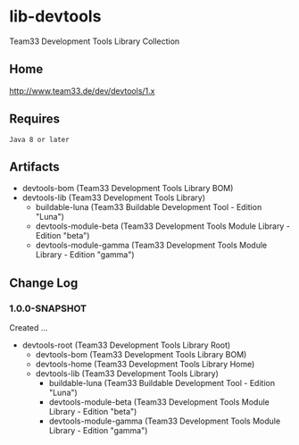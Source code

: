 # lib-devtools

Team33 Development Tools Library Collection

## Home

http://www.team33.de/dev/devtools/1.x

## Requires

    Java 8 or later

## Artifacts

* devtools-bom (Team33 Development Tools Library BOM)
* devtools-lib (Team33 Development Tools Library)
  * buildable-luna (Team33 Buildable Development Tool - Edition "Luna")
  * devtools-module-beta (Team33 Development Tools Module Library - Edition "beta")
  * devtools-module-gamma (Team33 Development Tools Module Library - Edition "gamma")

## Change Log

### 1.0.0-SNAPSHOT

Created ...
* devtools-root (Team33 Development Tools Library Root)
  * devtools-bom (Team33 Development Tools Library BOM)
  * devtools-home (Team33 Development Tools Library Home)
  * devtools-lib (Team33 Development Tools Library)
    * buildable-luna (Team33 Buildable Development Tool - Edition "Luna")
    * devtools-module-beta (Team33 Development Tools Module Library - Edition "beta")
    * devtools-module-gamma (Team33 Development Tools Module Library - Edition "gamma")

